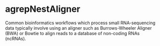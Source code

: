 # agrepNestAligner

Common bioinformatics workflows which process small RNA-sequencing data typically involve using an aligner such as Burrows-Wheeler Aligner (BWA) or Bowtie to align reads to a database of non-coding RNAs (ncRNAs).
